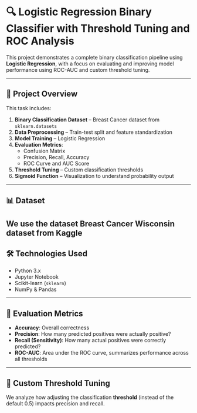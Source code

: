 # 🔍 Logistic Regression Binary Classifier with Threshold Tuning and ROC Analysis

This project demonstrates a complete binary classification pipeline using **Logistic Regression**, with a focus on evaluating and improving model performance using ROC-AUC and custom threshold tuning.

---

## 📁 Project Overview

This task includes:

1. **Binary Classification Dataset** – Breast Cancer dataset from `sklearn.datasets`
2. **Data Preprocessing** – Train-test split and feature standardization
3. **Model Training** – Logistic Regression
4. **Evaluation Metrics**:
   - Confusion Matrix
   - Precision, Recall, Accuracy
   - ROC Curve and AUC Score
5. **Threshold Tuning** – Custom classification thresholds
6. **Sigmoid Function** – Visualization to understand probability output

---

## 📊 Dataset

We use the dataset **Breast Cancer Wisconsin** dataset from Kaggle
---

## 🛠️ Technologies Used

- Python 3.x
- Jupyter Notebook
- Scikit-learn (`sklearn`)
- NumPy & Pandas

---

## 🧪 Evaluation Metrics

- **Accuracy**: Overall correctness
- **Precision**: How many predicted positives were actually positive?
- **Recall (Sensitivity)**: How many actual positives were correctly predicted?
- **ROC-AUC**: Area under the ROC curve, summarizes performance across all thresholds

---

## 🔧 Custom Threshold Tuning

We analyze how adjusting the classification **threshold** (instead of the default 0.5) impacts precision and recall.


